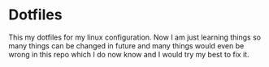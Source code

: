 # Dotfiles

This my dotfiles for my linux configuration.
Now I am just learning things so many things can be changed in future and many things would even be wrong in this repo which I do now know and I would try my best to fix it.
